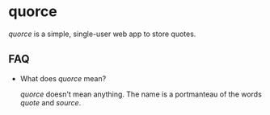 # quorce

*quorce* is a simple, single-user web app to store quotes.

## FAQ

* What does *quorce* mean?

    *quorce* doesn't mean anything. The name is a portmanteau of the words *quote* and *source*.
